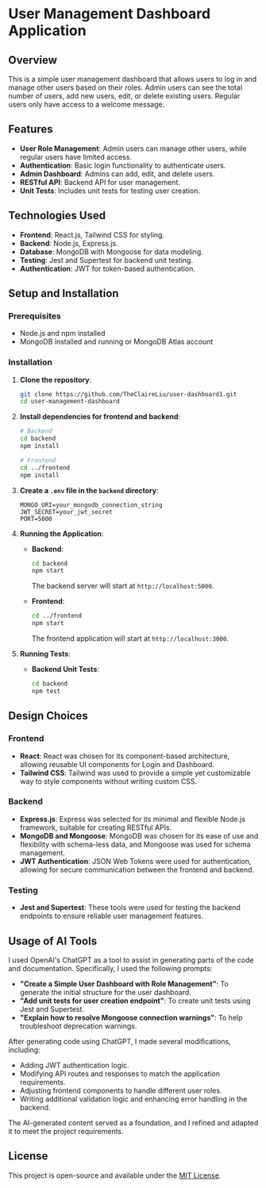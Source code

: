 # User Management Dashboard Application

## Overview

This is a simple user management dashboard that allows users to log in and manage other users based on their roles. Admin users can see the total number of users, add new users, edit, or delete existing users. Regular users only have access to a welcome message.

## Features

- **User Role Management**: Admin users can manage other users, while regular users have limited access.
- **Authentication**: Basic login functionality to authenticate users.
- **Admin Dashboard**: Admins can add, edit, and delete users.
- **RESTful API**: Backend API for user management.
- **Unit Tests**: Includes unit tests for testing user creation.

## Technologies Used

- **Frontend**: React.js, Tailwind CSS for styling.
- **Backend**: Node.js, Express.js.
- **Database**: MongoDB with Mongoose for data modeling.
- **Testing**: Jest and Supertest for backend unit testing.
- **Authentication**: JWT for token-based authentication.

## Setup and Installation

### Prerequisites

- Node.js and npm installed
- MongoDB installed and running or MongoDB Atlas account

### Installation

1. **Clone the repository**:

   ```bash
   git clone https://github.com/TheClaireLiu/user-dashboard1.git
   cd user-management-dashboard
   ```

2. **Install dependencies for frontend and backend**:

   ```bash
   # Backend
   cd backend
   npm install

   # Frontend
   cd ../frontend
   npm install
   ```

3. **Create a `.env` file in the `backend` directory**:

   ```env
   MONGO_URI=your_mongodb_connection_string
   JWT_SECRET=your_jwt_secret
   PORT=5000
   ```

4. **Running the Application**:

   - **Backend**:

     ```bash
     cd backend
     npm start
     ```

     The backend server will start at `http://localhost:5000`.

   - **Frontend**:

     ```bash
     cd ../frontend
     npm start
     ```

     The frontend application will start at `http://localhost:3000`.

5. **Running Tests**:

   - **Backend Unit Tests**:

     ```bash
     cd backend
     npm test
     ```

## Design Choices

### Frontend

- **React**: React was chosen for its component-based architecture, allowing reusable UI components for Login and Dashboard.
- **Tailwind CSS**: Tailwind was used to provide a simple yet customizable way to style components without writing custom CSS.

### Backend

- **Express.js**: Express was selected for its minimal and flexible Node.js framework, suitable for creating RESTful APIs.
- **MongoDB and Mongoose**: MongoDB was chosen for its ease of use and flexibility with schema-less data, and Mongoose was used for schema management.
- **JWT Authentication**: JSON Web Tokens were used for authentication, allowing for secure communication between the frontend and backend.

### Testing

- **Jest and Supertest**: These tools were used for testing the backend endpoints to ensure reliable user management features.

## Usage of AI Tools

I used OpenAI's ChatGPT as a tool to assist in generating parts of the code and documentation. Specifically, I used the following prompts:

- **"Create a Simple User Dashboard with Role Management"**: To generate the initial structure for the user dashboard.
- **"Add unit tests for user creation endpoint"**: To create unit tests using Jest and Supertest.
- **"Explain how to resolve Mongoose connection warnings"**: To help troubleshoot deprecation warnings.

After generating code using ChatGPT, I made several modifications, including:

- Adding JWT authentication logic.
- Modifying API routes and responses to match the application requirements.
- Adjusting frontend components to handle different user roles.
- Writing additional validation logic and enhancing error handling in the backend.

The AI-generated content served as a foundation, and I refined and adapted it to meet the project requirements.

## License

This project is open-source and available under the [MIT License](LICENSE).
